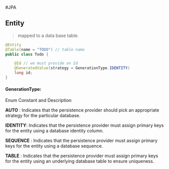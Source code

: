 
#JPA 
 
## Entity
>mapped to a data base table.

```java
@Entity
@Table(name = "TODO") // table name
public class Todo {

    @Id // we must provide an Id
    @GeneratedValue(strategy = GenerationType.IDENTITY)
    long id;
}
```
#### GenerationType:
Enum Constant and Description

**AUTO** : Indicates that the persistence provider should pick an appropriate strategy for the particular database.

**IDENTITY**: Indicates that the persistence provider must assign primary keys for the entity using a database identity column.

**SEQUENCE** : Indicates that the persistence provider must assign primary keys for the entity using a database sequence.

**TABLE** : Indicates that the persistence provider must assign primary keys for the entity using an underlying database table to ensure uniqueness.

